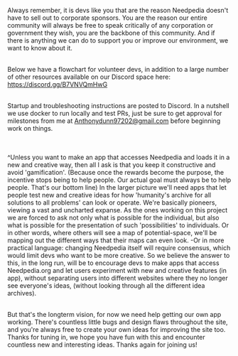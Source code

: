 Always remember, it is devs like you that are the reason Needpedia doesn't have to sell out to corporate sponsors. You are the reason our entire community will always be free to speak critically of any corporation or government they wish, you are the backbone of this community. And if there is anything we can do to support you or improve our environment, we want to know about it. <br><br>

Below we have a flowchart for volunteer devs, in addition to a large number of other resources available on our Discord space here:
https://discord.gg/B7VNVQmHwG<br><br>

Startup and troubleshooting instructions are posted to Discord. In a nutshell we use docker to run locally and test PRs, just be sure to get approval for milestones from me at Anthonydunn97202@gmail.com before beginning work on things. <br><br><br>


^Unless you want to make an app that accesses Needpedia and loads it in a new and creative way, then all I ask is that you keep it constructive and avoid 'gamification'. (Because once the rewards become the purpose, the incentive stops being to help people. Our actual goal must always be to help people. That's our bottom line) In the larger picture we'll need apps that let people test new and creative ideas for how 'humanity's archive for all solutions to all problems' can look or operate. We're basically pioneers, viewing a vast and uncharted expanse. As the ones working on this project we are forced to ask not only what is possible for the individual, but also what is possible for the presentation of such 'possibilities' to individuals. Or in other words, where others will see a map of potential-space, we'll be mapping out the different ways that their maps can even look. -Or in more practical language: changing Needpedia itself will require consensus, which would limit devs who want to be more creative. So we believe the answer to this, in the long run, will be to encourage devs to make apps that access Needpedia.org and let users experiment with new and creative features (in app), without separating users into different websites where they no longer see everyone's ideas, (without looking through all the different idea archives).<br><br>

But that's the longterm vision, for now we need help getting our own app working. There's countless little bugs and design flaws throughout the site, and you're always free to create your own ideas for improving the site too. Thanks for tuning in, we hope you have fun with this and encounter countless new and interesting ideas. Thanks again for joining us!
